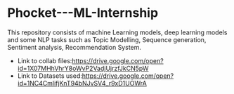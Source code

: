 # **Phocket---ML-Internship**
This repository consists of machine Learning models, deep learning models and some NLP tasks such as Topic Modelling, Sequence generation, Sentiment analysis, Recommendation System.

+ Link to collab files:https://drive.google.com/open?id=1X07MHhVhrY8oWvP2VadjUjrzfJkCN5pW
+ Link to Datasets used:https://drive.google.com/open?id=1NC4CmlifjKnT94bNJvSV4_r9xD1UOWrA

